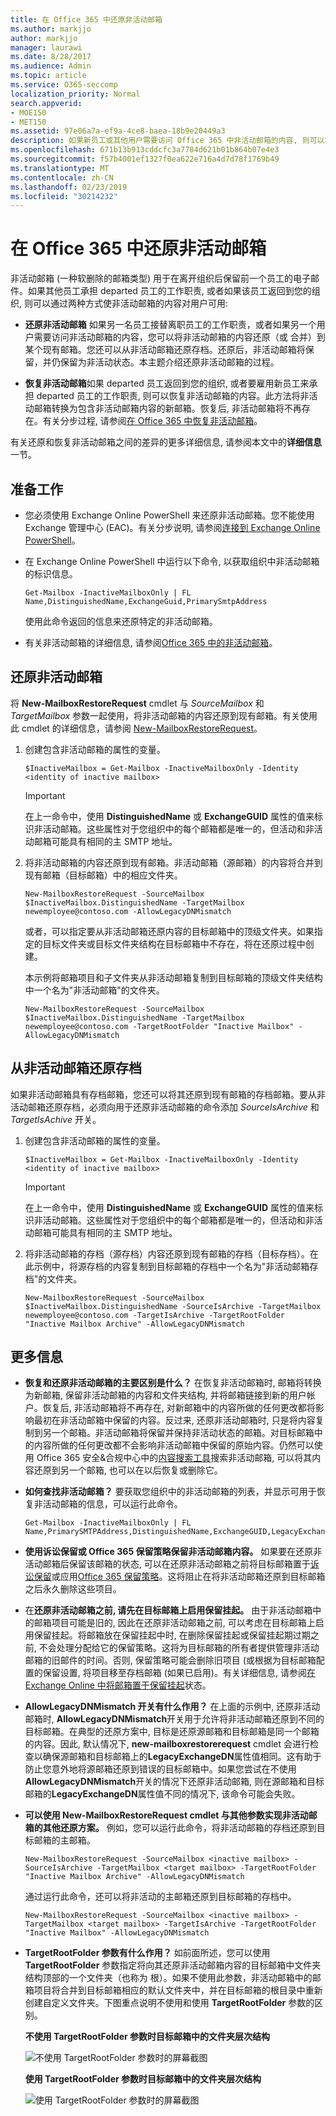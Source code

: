 ```yaml
---
title: 在 Office 365 中还原非活动邮箱
ms.author: markjjo
author: markjjo
manager: laurawi
ms.date: 8/28/2017
ms.audience: Admin
ms.topic: article
ms.service: O365-seccomp
localization_priority: Normal
search.appverid:
- MOE150
- MET150
ms.assetid: 97e06a7a-ef9a-4ce8-baea-18b9e20449a3
description: 如果新员工或其他用户需要访问 Office 365 中非活动邮箱的内容, 则可以将非活动邮箱的内容还原 (或合并) 到现有邮箱。
ms.openlocfilehash: 671b13b913cddcfc3a7784d621b01b864b07e4e3
ms.sourcegitcommit: f57b4001ef1327f0ea622e716a4d7d78f1769b49
ms.translationtype: MT
ms.contentlocale: zh-CN
ms.lasthandoff: 02/23/2019
ms.locfileid: "30214232"
---
```

# <a name="restore-an-inactive-mailbox-in-office-365"></a>在 Office 365 中还原非活动邮箱

非活动邮箱 (一种软删除的邮箱类型) 用于在离开组织后保留前一个员工的电子邮件。如果其他员工承担 departed 员工的工作职责, 或者如果该员工返回到您的组织, 则可以通过两种方式使非活动邮箱的内容对用户可用: 
  
- **还原非活动邮箱** 如果另一名员工接替离职员工的工作职责，或者如果另一个用户需要访问非活动邮箱的内容，您可以将非活动邮箱的内容还原（或 合并）到某个现有邮箱。您还可以从非活动邮箱还原存档。还原后，非活动邮箱将保留，并仍保留为非活动状态。本主题介绍还原非活动邮箱的过程。 
    
- **恢复非活动邮箱**如果 departed 员工返回到您的组织, 或者要雇用新员工来承担 departed 员工的工作职责, 则可以恢复非活动邮箱的内容。此方法将非活动邮箱转换为包含非活动邮箱内容的新邮箱。恢复后, 非活动邮箱将不再存在。有关分步过程, 请参阅[在 Office 365 中恢复非活动邮箱](recover-an-inactive-mailbox.md)。
    
有关还原和恢复非活动邮箱之间的差异的更多详细信息, 请参阅本文中的**详细信息**一节。 
  
## <a name="before-you-begin"></a>准备工作

- 您必须使用 Exchange Online PowerShell 来还原非活动邮箱。您不能使用 Exchange 管理中心 (EAC)。有关分步说明, 请参阅[连接到 Exchange Online PowerShell](https://go.microsoft.com/fwlink/?linkid=396554)。
    
- 在 Exchange Online PowerShell 中运行以下命令, 以获取组织中非活动邮箱的标识信息。 
    
    ```
    Get-Mailbox -InactiveMailboxOnly | FL Name,DistinguishedName,ExchangeGuid,PrimarySmtpAddress
    ```

     使用此命令返回的信息来还原特定的非活动邮箱。
    
- 有关非活动邮箱的详细信息, 请参阅[Office 365 中的非活动邮箱](inactive-mailboxes-in-office-365.md)。
    
## <a name="restore-an-inactive-mailbox"></a>还原非活动邮箱

将 **New-MailboxRestoreRequest** cmdlet 与  _SourceMailbox_ 和  _TargetMailbox_ 参数一起使用，将非活动邮箱的内容还原到现有邮箱。有关使用此 cmdlet 的详细信息，请参阅 [New-MailboxRestoreRequest](https://go.microsoft.com/fwlink/?linkid=856298)。
  
1. 创建包含非活动邮箱的属性的变量。 
    
    ```
    $InactiveMailbox = Get-Mailbox -InactiveMailboxOnly -Identity <identity of inactive mailbox>
    ```

    > [!IMPORTANT]
    > 在上一命令中，使用 **DistinguishedName** 或 **ExchangeGUID** 属性的值来标识非活动邮箱。这些属性对于您组织中的每个邮箱都是唯一的，但活动和非活动邮箱可能具有相同的主 SMTP 地址。 
  
2. 将非活动邮箱的内容还原到现有邮箱。非活动邮箱（源邮箱）的内容将合并到现有邮箱（目标邮箱）中的相应文件夹。
    
    ```
    New-MailboxRestoreRequest -SourceMailbox $InactiveMailbox.DistinguishedName -TargetMailbox newemployee@contoso.com -AllowLegacyDNMismatch
    ```
   
   或者，可以指定要从非活动邮箱还原内容的目标邮箱中的顶级文件夹。如果指定的目标文件夹或目标文件夹结构在目标邮箱中不存在，将在还原过程中创建。 
    
    本示例将邮箱项目和子文件夹从非活动邮箱复制到目标邮箱的顶级文件夹结构中一个名为"非活动邮箱"的文件夹。
    
   ```
   New-MailboxRestoreRequest -SourceMailbox $InactiveMailbox.DistinguishedName -TargetMailbox newemployee@contoso.com -TargetRootFolder "Inactive Mailbox" -AllowLegacyDNMismatch
   ```
  
## <a name="restore-the-archive-from-an-inactive-mailbox"></a>从非活动邮箱还原存档

如果非活动邮箱具有存档邮箱，您还可以将其还原到现有邮箱的存档邮箱。要从非活动邮箱还原存档，必须向用于还原非活动邮箱的命令添加  _SourceIsArchive_ 和  _TargetIsAchive_ 开关。 
  
1. 创建包含非活动邮箱的属性的变量。 
    
    ```
    $InactiveMailbox = Get-Mailbox -InactiveMailboxOnly -Identity <identity of inactive mailbox>
    ```

    > [!IMPORTANT]
    > 在上一命令中，使用 **DistinguishedName** 或 **ExchangeGUID** 属性的值来标识非活动邮箱。这些属性对于您组织中的每个邮箱都是唯一的，但活动和非活动邮箱可能具有相同的主 SMTP 地址。 
  
2. 将非活动邮箱的存档（源存档）内容还原到现有邮箱的存档（目标存档）。在此示例中，将源存档的内容复制到目标邮箱的存档中一个名为"非活动邮箱存档"的文件夹。

    ```
    New-MailboxRestoreRequest -SourceMailbox $InactiveMailbox.DistinguishedName -SourceIsArchive -TargetMailbox newemployee@contoso.com -TargetIsArchive -TargetRootFolder "Inactive Mailbox Archive" -AllowLegacyDNMismatch
    ```

  
## <a name="more-information"></a>更多信息

- **恢复和还原非活动邮箱的主要区别是什么？** 在恢复非活动邮箱时, 邮箱将转换为新邮箱, 保留非活动邮箱的内容和文件夹结构, 并将邮箱链接到新的用户帐户。恢复后, 非活动邮箱将不再存在, 对新邮箱中的内容所做的任何更改都将影响最初在非活动邮箱中保留的内容。反过来, 还原非活动邮箱时, 只是将内容复制到另一个邮箱。非活动邮箱将保留并保持非活动状态的邮箱。对目标邮箱中的内容所做的任何更改都不会影响非活动邮箱中保留的原始内容。仍然可以使用 Office 365 安全&amp;合规中心中的[内容搜索工具](run-a-content-search-in-the-security-and-compliance-center.md)搜索非活动邮箱, 可以将其内容还原到另一个邮箱, 也可以在以后恢复或删除它。 
    
- **如何查找非活动邮箱？** 要获取您组织中的非活动邮箱的列表，并显示可用于恢复非活动邮箱的信息，可以运行此命令。 

  ```
  Get-Mailbox -InactiveMailboxOnly | FL Name,PrimarySMTPAddress,DistinguishedName,ExchangeGUID,LegacyExchangeDN,ArchiveStatus
  ```

- **使用诉讼保留或 Office 365 保留策略保留非活动邮箱内容。** 如果要在还原非活动邮箱后保留该邮箱的状态, 可以在还原非活动邮箱之前将目标邮箱置于[诉讼保留](https://go.microsoft.com/fwlink/?linkid=856286)或应用[Office 365 保留策略](retention-policies.md)。这将阻止在将非活动邮箱还原到目标邮箱之后永久删除这些项目。 
    
- 在**还原非活动邮箱之前, 请先在目标邮箱上启用保留挂起。** 由于非活动邮箱中的邮箱项目可能是旧的, 因此在还原非活动邮箱之前, 可以考虑在目标邮箱上启用保留挂起。将邮箱放在保留挂起中时, 在删除保留挂起或保留挂起期过期之前, 不会处理分配给它的保留策略。这将为目标邮箱的所有者提供管理非活动邮箱的旧邮件的时间。否则, 保留策略可能会删除旧项目 (或根据为目标邮箱配置的保留设置, 将项目移至存档邮箱 (如果已启用)。有关详细信息, 请参阅[在 Exchange Online 中将邮箱置于保留挂起](https://go.microsoft.com/fwlink/?linkid=856300)状态。
    
- **AllowLegacyDNMismatch 开关有什么作用？** 在上面的示例中, 还原非活动邮箱时, **AllowLegacyDNMismatch**开关用于允许将非活动邮箱还原到不同的目标邮箱。在典型的还原方案中, 目标是还原源邮箱和目标邮箱是同一个邮箱的内容。因此, 默认情况下, **new-mailboxrestorerequest** cmdlet 会进行检查以确保源邮箱和目标邮箱上的**LegacyExchangeDN**属性值相同。这有助于防止您意外地将源邮箱还原到错误的目标邮箱中。如果您尝试在不使用**AllowLegacyDNMismatch**开关的情况下还原非活动邮箱, 则在源邮箱和目标邮箱的**LegacyExchangeDN**属性值不同的情况下, 该命令可能会失败。 
    
- **可以使用 New-MailboxRestoreRequest cmdlet 与其他参数实现非活动邮箱的其他还原方案。** 例如，您可以运行此命令，将非活动邮箱的存档还原到目标邮箱的主邮箱。 
    
  ```
  New-MailboxRestoreRequest -SourceMailbox <inactive mailbox> -SourceIsArchive -TargetMailbox <target mailbox> -TargetRootFolder "Inactive Mailbox Archive" -AllowLegacyDNMismatch
  ```

  通过运行此命令，还可以将非活动的主邮箱还原到目标邮箱的存档中。

  ```
  New-MailboxRestoreRequest -SourceMailbox <inactive mailbox> -TargetMailbox <target mailbox> -TargetIsArchive -TargetRootFolder "Inactive Mailbox" -AllowLegacyDNMismatch
  ```

- **TargetRootFolder 参数有什么作用？** 如前面所述，您可以使用 **TargetRootFolder** 参数指定将向其还原非活动邮箱内容的目标邮箱中文件夹结构顶部的一个文件夹（也称为 根）。如果不使用此参数，非活动邮箱中的邮箱项目将合并到目标邮箱相应的默认文件夹中，并在目标邮箱的根目录中重新创建自定义文件夹。下图重点说明不使用和使用 **TargetRootFolder** 参数的区别。 
    
    **不使用 TargetRootFolder 参数时目标邮箱中的文件夹层次结构**
    
    ![不使用 TargetRootFolder 参数时的屏幕截图](media/76a759af-f483-4d1c-8cc7-243435b5562e.png)
  
    **使用 TargetRootFolder 参数时目标邮箱中的文件夹层次结构**
    
    ![使用 TargetRootFolder 参数时的屏幕截图](media/300da592-7323-48db-b8a4-07012259d113.png)

  

